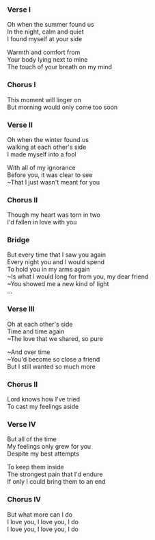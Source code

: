 ### Verse I
Oh when the summer found us  
In the night, calm and quiet  
I found myself at your side

Warmth and comfort from  
Your body lying next to mine  
The touch of your breath on my mind

### Chorus I
This moment will linger on  
But morning would only come too soon

### Verse II
Oh when the winter found us  
walking at each other's side  
I made myself into a fool

With all of my ignorance  
Before you, it was clear to see  
~That I just wasn't meant for you

### Chorus II
Though my heart was torn in two   
I'd fallen in love with you

### Bridge
But every time that I saw you again  
Every night you and I would spend  
To hold you in my arms again  
~Is what I would long for from you, my dear friend  
~You showed me a new kind of light  
... 

### Verse III
Oh at each other's side  
Time and time again  
~The love that we shared, so pure

~And over time  
~You'd become so close a friend  
But I still wanted so much more

### Chorus II
Lord knows how I've tried  
To cast my feelings aside

### Verse IV
But all of the time  
My feelings only grew for you  
Despite my best attempts

To keep them inside  
The strongest pain that I'd endure  
If only I could bring them to an end

### Chorus IV
But what more can I do  
I love you, I love you, I do  
I love you, I love you, I do  
